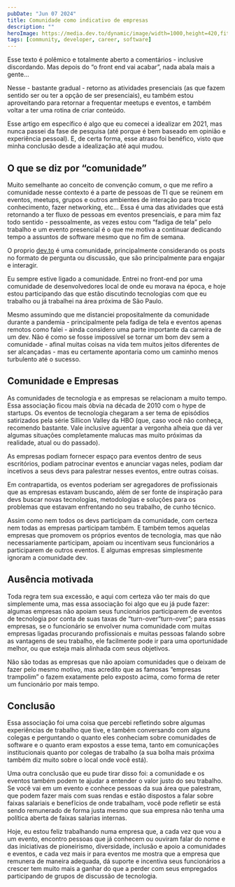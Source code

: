 ```yaml
---
pubDate: "Jun 07 2024"
title: Comunidade como indicativo de empresas
description: ""
heroImage: https://media.dev.to/dynamic/image/width=1000,height=420,fit=cover,gravity=auto,format=auto/https%3A%2F%2Fdev-to-uploads.s3.amazonaws.com%2Fuploads%2Farticles%2Fh3867c48pl32ejur0y8q.jpg
tags: [community, developer, career, software]
---
```


Esse texto é polêmico e totalmente aberto a comentários - inclusive discordando. Mas depois do “o front end vai acabar”, nada abala mais a gente…

Nesse - bastante gradual - retorno as atividades presenciais (as que fazem sentido ser ou ter a opção de ser presenciais), eu também estou aproveitando para retornar a frequentar meetups e eventos, e também voltar a ter uma rotina de criar conteúdo.

Esse artigo em específico é algo que eu comecei a idealizar em 2021, mas nunca passei da fase de pesquisa (até porque é bem baseado em opinião e experiência pessoal). E, de certa forma, esse atraso foi benéfico, visto que minha conclusão desde a idealização até aqui mudou.

## O que se diz por “comunidade”

Muito semelhante ao conceito de convenção comum, o que me refiro a comunidade nesse contexto é a parte de pessoas de TI que se reúnem em eventos, meetups, grupos e outros ambientes de interação para trocar conhecimento, fazer networking, etc… Essa é uma das atividades que está retornando a ter fluxo de pessoas em eventos presenciais, e para mim faz todo sentido - pessoalmente, as vezes estou com “fadiga de tela” pelo trabalho e um evento presencial é o que me motiva a continuar dedicando tempo a assuntos de software mesmo que no fim de semana.

O proprio [dev.to](http://dev.to) é uma comunidade, principalmente considerando os posts no formato de pergunta ou discussão, que são principalmente para engajar e interagir.

Eu sempre estive ligado a comunidade. Entrei no front-end por uma comunidade de desenvolvedores local de onde eu morava na época, e hoje estou participando das que estão discutindo tecnologias com que eu trabalho ou já trabalhei na área próxima de São Paulo.

Mesmo assumindo que me distanciei propositalmente da comunidade durante a pandemia - principalmente pela fadiga de tela e eventos apenas remotos como falei - ainda considero uma parte importante da carreira de um dev. Não é como se fosse impossível se tornar um bom dev sem a comunidade - afinal muitas coisas na vida tem muitos jeitos diferentes de ser alcançadas - mas eu certamente apontaria como um caminho menos turbulento até o sucesso.

## Comunidade e Empresas

As comunidades de tecnologia e as empresas se relacionam a muito tempo. Essa associação ficou mais óbvia na década de 2010 com o hype de startups. Os eventos de tecnologia chegaram a ser tema de episódios satirizados pela série Sillicon Valley da HBO (que, caso você não conheça, recomendo bastante. Vale inclusive aguentar a vergonha alheia que dá ver algumas situações completamente malucas mas muito próximas da realidade, atual ou do passado).

As empresas podiam fornecer espaço para eventos dentro de seus escritórios, podiam patrocinar eventos e anunciar vagas neles, podiam dar incetivos a seus devs para palestrar nesses eventos, entre outras coisas.

Em contrapartida, os eventos poderiam ser agregadores de profissionais que as empresas estavam buscando, além de ser fonte de inspiração para devs buscar novas tecnologias, metodologias e soluções para os problemas que estavam enfrentando no seu trabalho, de cunho técnico.

Assim como nem todos os devs participam da comunidade, com certeza nem todas as empresas participam também. E também temos aquelas empresas que promovem os próprios eventos de tecnologia, mas que não necessariamente participam, apoiam ou incentivam seus funcionários a participarem de outros eventos. E algumas empresas simplesmente ignoram a comunidade dev.

## Ausência motivada

Toda regra tem sua excessão, e aqui com certeza vão ter mais do que simplemente uma, mas essa associação foi algo que eu já pude fazer: algumas empresas não apoiam seus funcionários participarem de eventos de tecnologia por conta de suas taxas de “turn-over”turn-over”; para essas empresas, se o funcionário se envolver numa comunidade com muitas empresas ligadas procurando profissionais e muitas pessoas falando sobre as vantagens de seu trabalho, ele facilmente pode ir para uma oportunidade melhor, ou que esteja mais alinhada com seus objetivos.

Não são todas as empresas que não apoiam comunidades que o deixam de fazer pelo mesmo motivo, mas acredito que as famosas “empresas trampolim” o fazem exatamente pelo exposto acima, como forma de reter um funcionário por mais tempo.

## Conclusão

Essa associação foi uma coisa que percebi refletindo sobre algumas experiências de trabalho que tive, e também conversando com alguns colegas e perguntando o quanto eles conheciam sobre comunidades de software e o quanto eram expostos a esse tema, tanto em comunicações institucionais quanto por colegas de trabalho (a sua bolha mais próxima também diz muito sobre o local onde você está).

Uma outra conclusão que eu pude tirar disso foi: a comunidade e os eventos também podem te ajudar a entender o valor justo do seu trabalho. Se você vai em um evento e conhece pessoas da sua área que palestram, que podem fazer mais com suas rendas e estão dispostos a falar sobre faixas salariais e benefĩcios de onde trabalham, você pode refletir se está sendo remunerado de forma justa mesmo que sua empresa não tenha uma política aberta de faixas salarias internas.

Hoje, eu estou feliz trabalhando numa empresa que, a cada vez que vou a um evento, encontro pessoas que já conhecem ou ouviram falar do nome e das iniciativas de pioneirismo, diversidade, inclusão e apoio a comunidades e eventos, e cada vez mais ir para eventos me mostra que a empresa que remunera de maneira adequada, dá suporte e incentiva seus funcionários a crescer tem muito mais a ganhar do que a perder com seus empregados participando de grupos de discussão de tecnologia.
